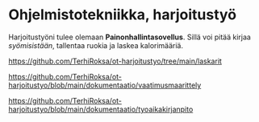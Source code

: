 # Ohjelmistotekniikka, harjoitustyö
Harjoitustyöni tulee olemaan **Painonhallintasovellus**. Sillä voi pitää 
kirjaa *syömisistään*, tallentaa ruokia ja laskea kalorimääriä.

[
](laskarit)https://github.com/TerhiRoksa/ot-harjoitustyo/tree/main/laskarit

[
](https://github.com/TerhiRoksa/ot-harjoitustyo/blob/main/dokumentaatio/vaatimusmaarittely)https://github.com/TerhiRoksa/ot-harjoitustyo/blob/main/dokumentaatio/vaatimusmaarittely

https://github.com/TerhiRoksa/ot-harjoitustyo/blob/main/dokumentaatio/tyoaikakirjanpito
